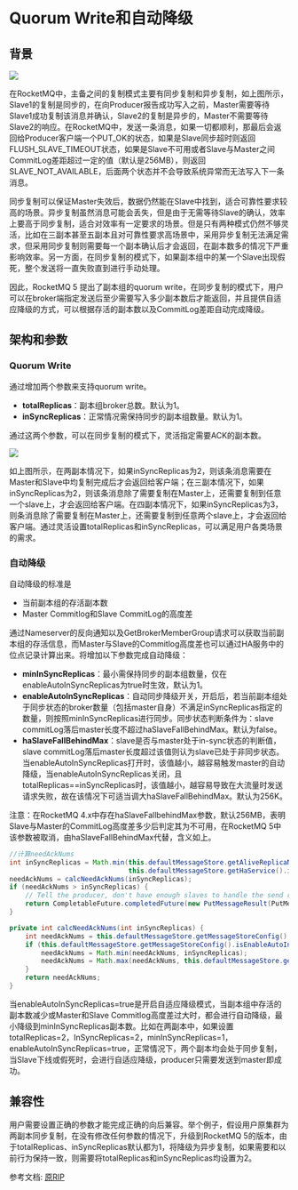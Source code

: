 # Quorum Write和自动降级

## 背景

![](https://s4.ax1x.com/2022/02/05/HnWo2d.png)

在RocketMQ中，主备之间的复制模式主要有同步复制和异步复制，如上图所示，Slave1的复制是同步的，在向Producer报告成功写入之前，Master需要等待Slave1成功复制该消息并确认，Slave2的复制是异步的，Master不需要等待Slave2的响应。在RocketMQ中，发送一条消息，如果一切都顺利，那最后会返回给Producer客户端一个PUT_OK的状态，如果是Slave同步超时则返回FLUSH_SLAVE_TIMEOUT状态，如果是Slave不可用或者Slave与Master之间CommitLog差距超过一定的值（默认是256MB），则返回SLAVE_NOT_AVAILABLE，后面两个状态并不会导致系统异常而无法写入下一条消息。

同步复制可以保证Master失效后，数据仍然能在Slave中找到，适合可靠性要求较高的场景。异步复制虽然消息可能会丢失，但是由于无需等待Slave的确认，效率上要高于同步复制，适合对效率有一定要求的场景。但是只有两种模式仍然不够灵活，比如在三副本甚至五副本且对可靠性要求高场景中，采用异步复制无法满足需求，但采用同步复制则需要每一个副本确认后才会返回，在副本数多的情况下严重影响效率。另一方面，在同步复制的模式下，如果副本组中的某一个Slave出现假死，整个发送将一直失败直到进行手动处理。

因此，RocketMQ 5 提出了副本组的quorum write，在同步复制的模式下，用户可以在broker端指定发送后至少需要写入多少副本数后才能返回，并且提供自适应降级的方式，可以根据存活的副本数以及CommitLog差距自动完成降级。

## 架构和参数

### Quorum Write

通过增加两个参数来支持quorum write。

- **totalReplicas**：副本组broker总数。默认为1。
- **inSyncReplicas**：正常情况需保持同步的副本组数量。默认为1。

通过这两个参数，可以在同步复制的模式下，灵活指定需要ACK的副本数。

![](https://s4.ax1x.com/2022/02/05/HnWHKI.png)

如上图所示，在两副本情况下，如果inSyncReplicas为2，则该条消息需要在Master和Slave中均复制完成后才会返回给客户端；在三副本情况下，如果inSyncReplicas为2，则该条消息除了需要复制在Master上，还需要复制到任意一个slave上，才会返回给客户端。在四副本情况下，如果inSyncReplicas为3，则条消息除了需要复制在Master上，还需要复制到任意两个slave上，才会返回给客户端。通过灵活设置totalReplicas和inSyncReplicas，可以满足用户各类场景的需求。

### 自动降级

自动降级的标准是

- 当前副本组的存活副本数
- Master Commitlog和Slave CommitLog的高度差

通过Nameserver的反向通知以及GetBrokerMemberGroup请求可以获取当前副本组的存活信息，而Master与Slave的Commitlog高度差也可以通过HA服务中的位点记录计算出来。将增加以下参数完成自动降级：

- **minInSyncReplicas**：最小需保持同步的副本组数量，仅在enableAutoInSyncReplicas为true时生效，默认为1。
- **enableAutoInSyncReplicas**：自动同步降级开关，开启后，若当前副本组处于同步状态的broker数量（包括master自身）不满足inSyncReplicas指定的数量，则按照minInSyncReplicas进行同步。同步状态判断条件为：slave commitLog落后master长度不超过haSlaveFallBehindMax。默认为false。
- **haSlaveFallBehindMax**：slave是否与master处于in-sync状态的判断值，slave commitLog落后master长度超过该值则认为slave已处于非同步状态。当enableAutoInSyncReplicas打开时，该值越小，越容易触发master的自动降级，当enableAutoInSyncReplicas关闭，且totalReplicas==inSyncReplicas时，该值越小，越容易导致在大流量时发送请求失败，故在该情况下可适当调大haSlaveFallBehindMax。默认为256K。

注意：在RocketMQ 4.x中存在haSlaveFallbehindMax参数，默认256MB，表明Slave与Master的CommitLog高度差多少后判定其为不可用，在RocketMQ 5中该参数被取消，由haSlaveFallBehindMax代替，含义如上。

```java
//计算needAckNums
int inSyncReplicas = Math.min(this.defaultMessageStore.getAliveReplicaNumInGroup(),
                              this.defaultMessageStore.getHaService().inSyncSlaveNums(currOffset) + 1);
needAckNums = calcNeedAckNums(inSyncReplicas);
if (needAckNums > inSyncReplicas) {
    // Tell the producer, don't have enough slaves to handle the send request
    return CompletableFuture.completedFuture(new PutMessageResult(PutMessageStatus.IN_SYNC_REPLICAS_NOT_ENOUGH, null));
}

private int calcNeedAckNums(int inSyncReplicas) {
    int needAckNums = this.defaultMessageStore.getMessageStoreConfig().getInSyncReplicas();
    if (this.defaultMessageStore.getMessageStoreConfig().isEnableAutoInSyncReplicas()) {
        needAckNums = Math.min(needAckNums, inSyncReplicas);
        needAckNums = Math.max(needAckNums, this.defaultMessageStore.getMessageStoreConfig().getMinInSyncReplicas());
    }
    return needAckNums;
}
```

当enableAutoInSyncReplicas=true是开启自适应降级模式，当副本组中存活的副本数减少或Master和Slave Commitlog高度差过大时，都会进行自动降级，最小降级到minInSyncReplicas副本数。比如在两副本中，如果设置totalReplicas=2，InSyncReplicas=2，minInSyncReplicas=1，enableAutoInSyncReplicas=true，正常情况下，两个副本均会处于同步复制，当Slave下线或假死时，会进行自适应降级，producer只需要发送到master即成功。

## 兼容性

用户需要设置正确的参数才能完成正确的向后兼容。举个例子，假设用户原集群为两副本同步复制，在没有修改任何参数的情况下，升级到RocketMQ 5的版本，由于totalReplicas、inSyncReplicas默认都为1，将降级为异步复制，如果需要和以前行为保持一致，则需要将totalReplicas和inSyncReplicas均设置为2。


参考文档: [原RIP](https://github.com/apache/rocketmq/wiki/RIP-34-Support-quorum-write-and-adaptive-degradation-in-master-slave-architecture)